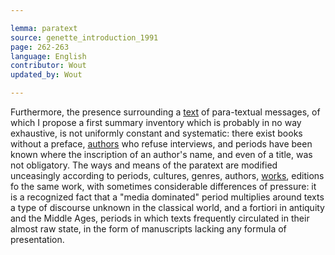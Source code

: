 ```yaml
---

lemma: paratext
source: genette_introduction_1991
page: 262-263
language: English
contributor: Wout
updated_by: Wout

---
```


Furthermore, the presence surrounding a [text](text.html) of para-textual messages, of which I propose a first summary inventory which is probably in no way exhaustive, is not uniformly constant and systematic: there exist books without a preface, [authors](author.html) who refuse interviews, and periods have been known where the inscription of an author's name, and even of a title, was not obligatory. The ways and means of the paratext are modified unceasingly according to periods, cultures, genres, authors, [works](work.html), editions fo the same work, with sometimes considerable differences of pressure: it is a recognized fact that a "media dominated" period multiplies around texts a type of discourse unknown in the classical world, and a fortiori in antiquity and the Middle Ages, periods in which texts frequently circulated in their almost raw state, in the form of manuscripts lacking any formula of presentation. 
